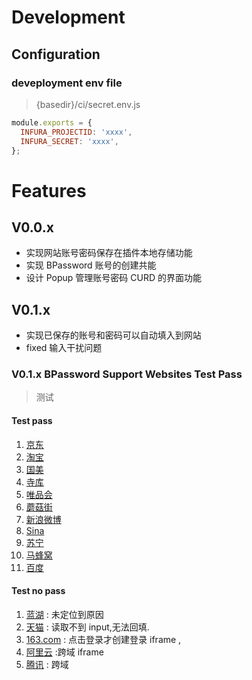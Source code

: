 # Development

## Configuration

### deveployment env file

> {basedir}/ci/secret.env.js

```javascript
module.exports = {
  INFURA_PROJECTID: 'xxxx',
  INFURA_SECRET: 'xxxx',
};
```

# Features

## V0.0.x

- 实现网站账号密码保存在插件本地存储功能
- 实现 BPassword 账号的创建共能
- 设计 Popup 管理账号密码 CURD 的界面功能

## V0.1.x

- 实现已保存的账号和密码可以自动填入到网站
- fixed 输入干扰问题

### V0.1.x BPassword Support Websites Test Pass

> 测试

#### Test pass

1. [京东](https://passport.jd.com/)
2. [淘宝](https://login.taobao.com/)
3. [国美](https://login.gome.com.cn/)
4. [寺库](https://passport.secoo.com/)
5. [唯品会](https://passport.vip.com/)
6. [蘑菇街](https://portal.mogu.com/)
7. [新浪微博](https://weibo.com/)
8. [Sina](https://www.sina.com.cn/)
9. [苏宁](https://passport.suning.com/)
10. [马蜂窝](https://passport.mafengwo.cn/)
11. [百度](https://www.baidu.com/)

#### Test no pass

1. [蓝湖](https://lanhuapp.com/) : 未定位到原因
2. [天猫](https://login.tmall.com/) : 读取不到 input,无法回填.
3. [163.com](https://www.163.com/) : 点击登录才创建登录 iframe ,
4. [阿里云](https://account.aliyun.com/) :跨域 iframe
5. [腾讯](https://*.qq.com/) : 跨域
